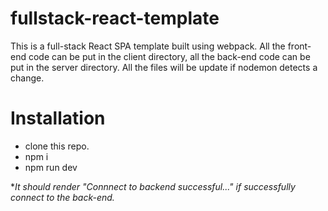 # fullstack-react-template

This is a full-stack React SPA template built using webpack. All the front-end code can be put in the client 
directory, all the back-end code can be put in the server directory. All the files will be update if nodemon
detects a change.
 
 # Installation
 
  - clone this repo.
  - npm i
  - npm run dev
 
 **It should render "Connnect to backend successful..." if successfully connect to the back-end.*

